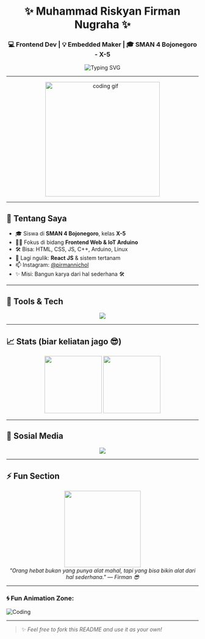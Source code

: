 <!-- Header Section -->
<h1 align="center">✨ Muhammad Riskyan Firman Nugraha ✨</h1>
<h3 align="center">💻 Frontend Dev | 💡 Embedded Maker | 🎓 SMAN 4 Bojonegoro - X-5</h3>

<p align="center">
  <img src="https://readme-typing-svg.herokuapp.com?font=Fira+Code&weight=500&size=24&pause=1000&center=true&vCenter=true&width=435&lines=Hi+there+%F0%9F%91%8B;I'm+Riskyan+Firman.;Welcome+to+my+GitHub+Portfolio!" alt="Typing SVG" />
</p>

---

<!-- Profile GIF -->
<p align="center">
  <img src="https://media.giphy.com/media/qgQUggAC3Pfv687qPC/giphy.gif" width="300" alt="coding gif">
</p>

---

## 🚀 Tentang Saya

- 🎓 Siswa di **SMAN 4 Bojonegoro**, kelas **X-5**
- 👨‍💻 Fokus di bidang **Frontend Web & IoT Arduino**
- 🛠️ Bisa: HTML, CSS, JS, C++, Arduino, Linux
- 🔭 Lagi ngulik: **React JS** & sistem tertanam
- 📫 Instagram: [@pirmannichol](https://instagram.com/pirmannichol)
- ✨ Misi: Bangun karya dari hal sederhana 🛠️

---

## 🔧 Tools & Tech

<p align="center">
  <img src="https://skillicons.dev/icons?i=html,css,js,cpp,arduino,linux,vscode,git&perline=7" />
</p>

---

## 📈 Stats (biar keliatan jago 😎)

<p align="center">
  <img src="https://github-readme-stats.vercel.app/api?username=pirmannichol&show_icons=true&theme=tokyonight" height="150" />
  <img src="https://github-readme-streak-stats.herokuapp.com/?user=pirmannichol&theme=tokyonight" height="150" />
</p>

---

## 📱 Sosial Media

<p align="center">
  <a href="https://instagram.com/pirmannichol"><img src="https://img.shields.io/badge/Instagram-%40pirmannichol-E4405F?style=for-the-badge&logo=instagram&logoColor=white"/></a>
</p>

---

## ⚡ Fun Section

<p align="center">
  <img src="https://user-images.githubusercontent.com/74038190/212750584-6538d5e6-d1dd-4b52-b0f3-6ebfa18f4f07.gif" width="200"/>
  <br>
  <em>"Orang hebat bukan yang punya alat mahal, tapi yang bisa bikin alat dari hal sederhana." — Firman 😎</em>
</p>


---

### 🌀 Fun Animation Zone:
![Coding](https://readme-typing-svg.demolab.com/?lines=Hello,+I'm+Firman!;I+love+coding+and+building+projects.;Let's+collaborate!&center=true&width=500)

---

> ✨ *Feel free to fork this README and use it as your own!*
